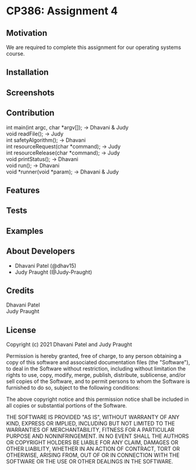 # CP386: Assignment 4
## Motivation
We are required to complete this assignment for our operating systems course.
## Installation
## Screenshots
## Contribution
int main(int argc, char *argv[]); -> Dhavani & Judy  
void readFile(); -> Judy  
int safetyAlgorithm(); -> Dhavani  
int resourceRequest(char *command); -> Judy  
int resourceRelease(char *command); -> Judy  
void printStatus(); -> Dhavani  
void run(); -> Dhavani  
void *runner(void *param); -> Dhavani & Judy
## Features
## Tests
## Examples
## About Developers
* Dhavani Patel (@dhav15)
* Judy Praught (@Judy-Praught)
## Credits
Dhavani Patel  
Judy Praught
## License
Copyright (c) 2021 Dhavani Patel and Judy Praught  
  
Permission is hereby granted, free of charge, to any person obtaining a copy
of this software and associated documentation files (the "Software"), to deal
in the Software without restriction, including without limitation the rights
to use, copy, modify, merge, publish, distribute, sublicense, and/or sell
copies of the Software, and to permit persons to whom the Software is
furnished to do so, subject to the following conditions:  
  
The above copyright notice and this permission notice shall be included in all
copies or substantial portions of the Software.  
  
THE SOFTWARE IS PROVIDED "AS IS", WITHOUT WARRANTY OF ANY KIND, EXPRESS OR
IMPLIED, INCLUDING BUT NOT LIMITED TO THE WARRANTIES OF MERCHANTABILITY,
FITNESS FOR A PARTICULAR PURPOSE AND NONINFRINGEMENT. IN NO EVENT SHALL THE
AUTHORS OR COPYRIGHT HOLDERS BE LIABLE FOR ANY CLAIM, DAMAGES OR OTHER
LIABILITY, WHETHER IN AN ACTION OF CONTRACT, TORT OR OTHERWISE, ARISING FROM,
OUT OF OR IN CONNECTION WITH THE SOFTWARE OR THE USE OR OTHER DEALINGS IN THE
SOFTWARE.
 
